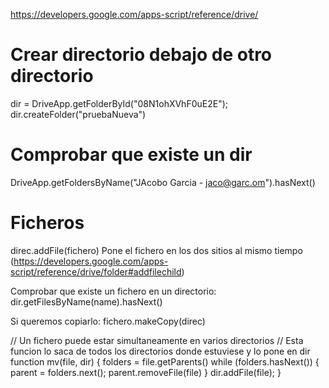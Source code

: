 https://developers.google.com/apps-script/reference/drive/

# Crear directorio debajo de otro directorio
dir = DriveApp.getFolderById("08N1ohXVhF0uE2E");
dir.createFolder("pruebaNueva")

# Comprobar que existe un dir
DriveApp.getFoldersByName("JAcobo Garcia - jaco@garc.om").hasNext()

# Ficheros
direc.addFile(fichero)
Pone el fichero en los dos sitios al mismo tiempo (https://developers.google.com/apps-script/reference/drive/folder#addfilechild)

Comprobar que existe un fichero en un directorio:
dir.getFilesByName(name).hasNext()

Si queremos copiarlo:
fichero.makeCopy(direc)

// Un fichero puede estar simultaneamente en varios directorios
// Esta funcion lo saca de todos los directorios donde estuviese y lo pone en dir
function mv(file, dir) {
  folders = file.getParents()
  while (folders.hasNext()) {
    parent = folders.next();
    parent.removeFile(file)
  }
  dir.addFile(file);
}
